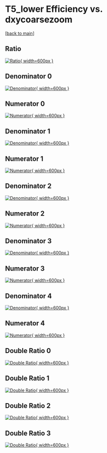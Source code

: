 # T5_lower Efficiency vs. dxycoarsezoom

[[back to main](./)]



## Ratio

[![Ratio](../mtv/var/T5_lower_xtr_13_1_eff_dxycoarsezoom.png){ width=600px }](../mtv/var/T5_lower_xtr_13_1_eff_dxycoarsezoom.pdf)

## Denominator 0

[![Denominator](../mtv/den/T5_lower_xtr_13_1_eff_dxycoarsezoom_den0.png){ width=600px }](../mtv/den/T5_lower_xtr_13_1_eff_dxycoarsezoom_den0.pdf)

## Numerator 0

[![Numerator](../mtv/num/T5_lower_xtr_13_1_eff_dxycoarsezoom_num0.png){ width=600px }](../mtv/num/T5_lower_xtr_13_1_eff_dxycoarsezoom_num0.pdf)

## Denominator 1

[![Denominator](../mtv/den/T5_lower_xtr_13_1_eff_dxycoarsezoom_den1.png){ width=600px }](../mtv/den/T5_lower_xtr_13_1_eff_dxycoarsezoom_den1.pdf)

## Numerator 1

[![Numerator](../mtv/num/T5_lower_xtr_13_1_eff_dxycoarsezoom_num1.png){ width=600px }](../mtv/num/T5_lower_xtr_13_1_eff_dxycoarsezoom_num1.pdf)

## Denominator 2

[![Denominator](../mtv/den/T5_lower_xtr_13_1_eff_dxycoarsezoom_den2.png){ width=600px }](../mtv/den/T5_lower_xtr_13_1_eff_dxycoarsezoom_den2.pdf)

## Numerator 2

[![Numerator](../mtv/num/T5_lower_xtr_13_1_eff_dxycoarsezoom_num2.png){ width=600px }](../mtv/num/T5_lower_xtr_13_1_eff_dxycoarsezoom_num2.pdf)

## Denominator 3

[![Denominator](../mtv/den/T5_lower_xtr_13_1_eff_dxycoarsezoom_den3.png){ width=600px }](../mtv/den/T5_lower_xtr_13_1_eff_dxycoarsezoom_den3.pdf)

## Numerator 3

[![Numerator](../mtv/num/T5_lower_xtr_13_1_eff_dxycoarsezoom_num3.png){ width=600px }](../mtv/num/T5_lower_xtr_13_1_eff_dxycoarsezoom_num3.pdf)

## Denominator 4

[![Denominator](../mtv/den/T5_lower_xtr_13_1_eff_dxycoarsezoom_den4.png){ width=600px }](../mtv/den/T5_lower_xtr_13_1_eff_dxycoarsezoom_den4.pdf)

## Numerator 4

[![Numerator](../mtv/num/T5_lower_xtr_13_1_eff_dxycoarsezoom_num4.png){ width=600px }](../mtv/num/T5_lower_xtr_13_1_eff_dxycoarsezoom_num4.pdf)

## Double Ratio 0

[![Double Ratio](../mtv/ratio/T5_lower_xtr_13_1_eff_dxycoarsezoom_ratio0.png){ width=600px }](../mtv/ratio/T5_lower_xtr_13_1_eff_dxycoarsezoom_ratio0.pdf)

## Double Ratio 1

[![Double Ratio](../mtv/ratio/T5_lower_xtr_13_1_eff_dxycoarsezoom_ratio1.png){ width=600px }](../mtv/ratio/T5_lower_xtr_13_1_eff_dxycoarsezoom_ratio1.pdf)

## Double Ratio 2

[![Double Ratio](../mtv/ratio/T5_lower_xtr_13_1_eff_dxycoarsezoom_ratio2.png){ width=600px }](../mtv/ratio/T5_lower_xtr_13_1_eff_dxycoarsezoom_ratio2.pdf)

## Double Ratio 3

[![Double Ratio](../mtv/ratio/T5_lower_xtr_13_1_eff_dxycoarsezoom_ratio3.png){ width=600px }](../mtv/ratio/T5_lower_xtr_13_1_eff_dxycoarsezoom_ratio3.pdf)

